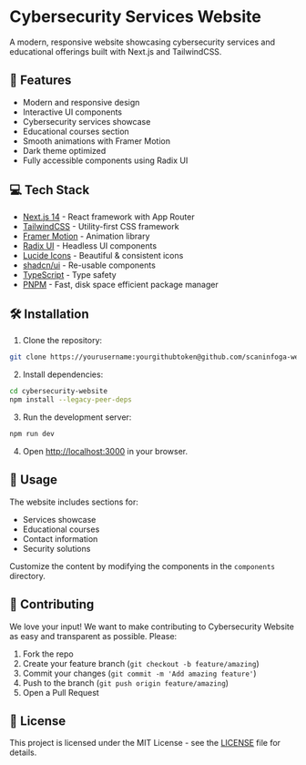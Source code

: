 # Cybersecurity Services Website

A modern, responsive website showcasing cybersecurity services and educational offerings built with Next.js and TailwindCSS.

## 🚀 Features

- Modern and responsive design
- Interactive UI components
- Cybersecurity services showcase
- Educational courses section
- Smooth animations with Framer Motion
- Dark theme optimized
- Fully accessible components using Radix UI

## 💻 Tech Stack

- [Next.js 14](https://nextjs.org/) - React framework with App Router
- [TailwindCSS](https://tailwindcss.com/) - Utility-first CSS framework
- [Framer Motion](https://www.framer.com/motion/) - Animation library
- [Radix UI](https://www.radix-ui.com/) - Headless UI components
- [Lucide Icons](https://lucide.dev/) - Beautiful & consistent icons
- [shadcn/ui](https://ui.shadcn.com/) - Re-usable components
- [TypeScript](https://www.typescriptlang.org/) - Type safety
- [PNPM](https://pnpm.io/) - Fast, disk space efficient package manager

## 🛠️ Installation

1. Clone the repository:

```bash
git clone https://yourusername:yourgithubtoken@github.com/scaninfoga-web/cybersecurity-website.git
```

2. Install dependencies:

```bash
cd cybersecurity-website
npm install --legacy-peer-deps
```

3. Run the development server:

```bash
npm run dev
```

4. Open [http://localhost:3000](http://localhost:3000) in your browser.

## 📝 Usage

The website includes sections for:

- Services showcase
- Educational courses
- Contact information
- Security solutions

Customize the content by modifying the components in the `components` directory.

## 🤝 Contributing

We love your input! We want to make contributing to Cybersecurity Website as easy and transparent as possible. Please:

1. Fork the repo
2. Create your feature branch (`git checkout -b feature/amazing`)
3. Commit your changes (`git commit -m 'Add amazing feature'`)
4. Push to the branch (`git push origin feature/amazing`)
5. Open a Pull Request

## 📄 License

This project is licensed under the MIT License - see the [LICENSE](LICENSE) file for details.
